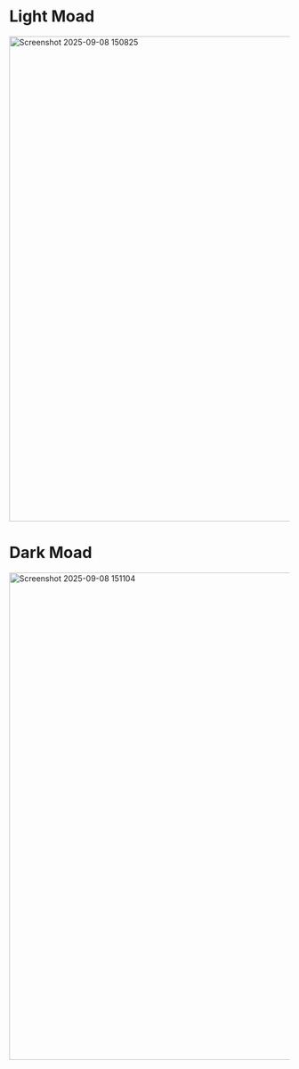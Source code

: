 # Light Moad

<img width="1920" height="872" alt="Screenshot 2025-09-08 150825" src="https://github.com/user-attachments/assets/675158d1-d7d6-4ea3-be41-38485468720f" />

# Dark Moad

<img width="1920" height="876" alt="Screenshot 2025-09-08 151104" src="https://github.com/user-attachments/assets/08dbb028-b72f-49fd-8185-5b6542922e68" />
